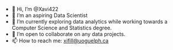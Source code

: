 - 👋 Hi, I’m @Xavi422
- 👀 I’m an aspiring Data Scientist
- 🌱 I’m currently exploring data analytics while working towards a Computer Science and Statistics degree.
- 💞️ I’m open to collaborate on any data projects.
- 📫 How to reach me: xifill@uoguelph.ca

<!---
Xavi422/Xavi422 is a ✨ special ✨ repository because its `README.md` (this file) appears on your GitHub profile.
You can click the Preview link to take a look at your changes.
--->
